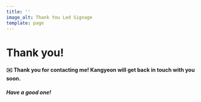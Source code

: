 ```yaml
---
title: ''
image_alt: Thank You Led Signage
template: page
---
```

# **Thank you!**

#### ✉️ Thank you for contacting me! Kangyeon will get back in touch with you soon. 

##### **Have a good one!**
